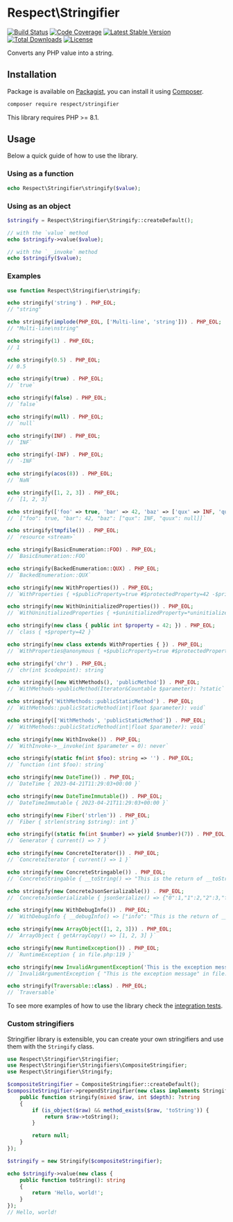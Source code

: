 # Respect\Stringifier

[![Build Status](https://img.shields.io/github/actions/workflow/status/Respect/Stringifier/continuous-integration.yml?branch=master&style=flat-square)](https://github.com/Respect/Stringifier/actions/workflows/continuous-integration.yml)
[![Code Coverage](https://img.shields.io/codecov/c/github/Respect/Stringifier?style=flat-square)](https://codecov.io/gh/Respect/Stringifier)
[![Latest Stable Version](https://img.shields.io/packagist/v/respect/stringifier.svg?style=flat-square)](https://packagist.org/packages/respect/stringifier)
[![Total Downloads](https://img.shields.io/packagist/dt/respect/stringifier.svg?style=flat-square)](https://packagist.org/packages/respect/stringifier)
[![License](https://img.shields.io/packagist/l/respect/stringifier.svg?style=flat-square)](https://packagist.org/packages/respect/stringifier)

Converts any PHP value into a string.

## Installation

Package is available on [Packagist](https://packagist.org/packages/respect/stringifier), you can install it
using [Composer](http://getcomposer.org).

```bash
composer require respect/stringifier
```

This library requires PHP >= 8.1.

## Usage

Below a quick guide of how to use the library.

### Using as a function

```php
echo Respect\Stringifier\stringify($value);
```

### Using as an object

```php
$stringify = Respect\Stringifier\Stringify::createDefault();

// with the `value` method
echo $stringify->value($value);

// with the `__invoke` method
echo $stringify($value);
```

### Examples

```php
use function Respect\Stringifier\stringify;

echo stringify('string') . PHP_EOL;
// "string"

echo stringify(implode(PHP_EOL, ['Multi-line', 'string'])) . PHP_EOL;
// "Multi-line\nstring"

echo stringify(1) . PHP_EOL;
// 1

echo stringify(0.5) . PHP_EOL;
// 0.5

echo stringify(true) . PHP_EOL;
// `true`

echo stringify(false) . PHP_EOL;
// `false`

echo stringify(null) . PHP_EOL;
// `null`

echo stringify(INF) . PHP_EOL;
// `INF`

echo stringify(-INF) . PHP_EOL;
// `-INF`

echo stringify(acos(8)) . PHP_EOL;
// `NaN`

echo stringify([1, 2, 3]) . PHP_EOL;
// `[1, 2, 3]`

echo stringify(['foo' => true, 'bar' => 42, 'baz' => ['qux' => INF, 'quux' => null]]) . PHP_EOL;
// `["foo": true, "bar": 42, "baz": ["qux": INF, "quux": null]]`

echo stringify(tmpfile()) . PHP_EOL;
// `resource <stream>`

echo stringify(BasicEnumeration::FOO) . PHP_EOL;
// `BasicEnumeration::FOO`

echo stringify(BackedEnumeration::QUX) . PHP_EOL;
// `BackedEnumeration::QUX`

echo stringify(new WithProperties()) . PHP_EOL;
// `WithProperties { +$publicProperty=true #$protectedProperty=42 -$privateProperty="something" }`

echo stringify(new WithUninitializedProperties()) . PHP_EOL;
// `WithUninitializedProperties { +$uninitializedProperty=*uninitialized* }`

echo stringify(new class { public int $property = 42; }) . PHP_EOL;
// `class { +$property=42 }`

echo stringify(new class extends WithProperties { }) . PHP_EOL;
// `WithProperties@anonymous { +$publicProperty=true #$protectedProperty=42 }`

echo stringify('chr') . PHP_EOL;
// `chr(int $codepoint): string`

echo stringify([new WithMethods(), 'publicMethod']) . PHP_EOL;
// `WithMethods->publicMethod(Iterator&Countable $parameter): ?static`

echo stringify('WithMethods::publicStaticMethod') . PHP_EOL;
// `WithMethods::publicStaticMethod(int|float $parameter): void`

echo stringify(['WithMethods', 'publicStaticMethod']) . PHP_EOL;
// `WithMethods::publicStaticMethod(int|float $parameter): void`

echo stringify(new WithInvoke()) . PHP_EOL;
// `WithInvoke->__invoke(int $parameter = 0): never`

echo stringify(static fn(int $foo): string => '') . PHP_EOL;
// `function (int $foo): string`

echo stringify(new DateTime()) . PHP_EOL;
// `DateTime { 2023-04-21T11:29:03+00:00 }`

echo stringify(new DateTimeImmutable()) . PHP_EOL;
// `DateTimeImmutable { 2023-04-21T11:29:03+00:00 }`

echo stringify(new Fiber('strlen')) . PHP_EOL;
// `Fiber { strlen(string $string): int }`

echo stringify((static fn(int $number) => yield $number)(7)) . PHP_EOL;
// `Generator { current() => 7 }`

echo stringify(new ConcreteIterator()) . PHP_EOL;
// `ConcreteIterator { current() => 1 }`

echo stringify(new ConcreteStringable()) . PHP_EOL;
// `ConcreteStringable { __toString() => "This is the return of __toString()" }`

echo stringify(new ConcreteJsonSerializable()) . PHP_EOL;
// `ConcreteJsonSerializable { jsonSerialize() => {"0":1,"1":2,"2":3,"foo":true} }`

echo stringify(new WithDebugInfo()) . PHP_EOL;
// `WithDebugInfo { __debugInfo() => ["info": "This is the return of __debugInfo()"] }`

echo stringify(new ArrayObject([1, 2, 3])) . PHP_EOL;
// `ArrayObject { getArrayCopy() => [1, 2, 3] }`

echo stringify(new RuntimeException()) . PHP_EOL;
// `RuntimeException { in file.php:119 }`

echo stringify(new InvalidArgumentException('This is the exception message')) . PHP_EOL;
// `InvalidArgumentException { "This is the exception message" in file.php:112 }`

echo stringify(Traversable::class) . PHP_EOL;
// `Traversable`
```

To see more examples of how to use the library check the [integration tests](tests/integration).

### Custom stringifiers

Stringifier library is extensible, you can create your own stringifiers and use them with the `Stringify` class.

```php
use Respect\Stringifier\Stringifier;
use Respect\Stringifier\Stringifiers\CompositeStringifier;
use Respect\Stringifier\Stringify;

$compositeStringifier = CompositeStringifier::createDefault();
$compositeStringifier->prependStringifier(new class implements Stringifier {
    public function stringify(mixed $raw, int $depth): ?string
    {
        if (is_object($raw) && method_exists($raw, 'toString')) {
            return $raw->toString();
        }

        return null;
    }
});

$stringify = new Stringify($compositeStringifier);

echo $stringify->value(new class {
    public function toString(): string
    {
        return 'Hello, world!';
    }
});
// Hello, world!
```